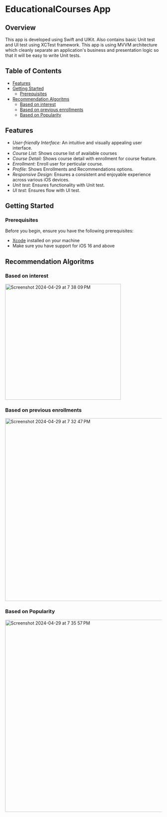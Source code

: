 # EducationalCourses App

## Overview

This app is developed using Swift and UIKit. Also contains basic Unit test and UI test using XCTest framework. This app is using MVVM architecture which cleanly separate an application's business and presentation logic so that it will be easy to write Unit tests.

## Table of Contents

- [Features](#features)
- [Getting Started](#getting-started)
  - [Prerequisites](#prerequisites)
- [Recommendation Algoritms](#Recommendation-Algoritms)
  - [Based on interest](#Based-on-interest)
  - [Based on previous enrollments](#Based-on-previous-enrollments)
  - [Based on Popularity](#Based-on-Popularity)


## Features

- *User-friendly Interface:* An intuitive and visually appealing user interface.
- *Course List:* Shows course list of available courses
- *Course Detail:* Shows course detail with enrollment for course feature.
- *Enrollment:* Enroll user for perticular course.
- *Profile:* Shows Enrollments and Recommendations options.
- *Responsive Design:* Ensures a consistent and enjoyable experience across various iOS devices.
- *Unit test:* Ensures functionality with Unit test.
- *UI test:* Ensures flow with UI test.


## Getting Started

### Prerequisites

Before you begin, ensure you have the following prerequisites:

- [Xcode](https://developer.apple.com/xcode/) installed on your machine
- Make sure you have support for iOS 16 and above


## Recommendation Algoritms

### Based on interest
<img width="372" alt="Screenshot 2024-04-29 at 7 38 09 PM" src="https://github.com/PrajaktaJ93/EducationalCoursesApp/assets/117655777/bac4bb4a-689c-42e6-86a0-c8ef584ce49c">

### Based on previous enrollments
<img width="587" alt="Screenshot 2024-04-29 at 7 32 47 PM" src="https://github.com/PrajaktaJ93/EducationalCoursesApp/assets/117655777/6c49697a-5a80-42ff-9b1d-c9c124c8a0fa">

### Based on Popularity
<img width="617" alt="Screenshot 2024-04-29 at 7 35 57 PM" src="https://github.com/PrajaktaJ93/EducationalCoursesApp/assets/117655777/1b530cff-4936-449b-aa43-bcb93c9ef754">

